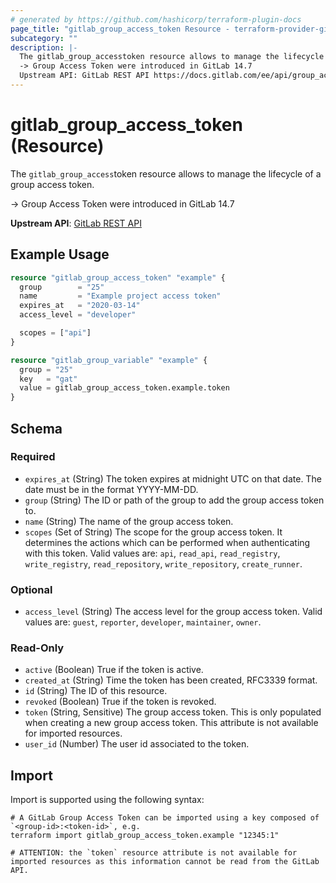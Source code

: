 ```yaml
---
# generated by https://github.com/hashicorp/terraform-plugin-docs
page_title: "gitlab_group_access_token Resource - terraform-provider-gitlab"
subcategory: ""
description: |-
  The gitlab_group_accesstoken resource allows to manage the lifecycle of a group access token.
  -> Group Access Token were introduced in GitLab 14.7
  Upstream API: GitLab REST API https://docs.gitlab.com/ee/api/group_access_tokens.html
---
```


# gitlab_group_access_token (Resource)

The `gitlab_group_access`token resource allows to manage the lifecycle of a group access token.

-> Group Access Token were introduced in GitLab 14.7

**Upstream API**: [GitLab REST API](https://docs.gitlab.com/ee/api/group_access_tokens.html)

## Example Usage

```terraform
resource "gitlab_group_access_token" "example" {
  group        = "25"
  name         = "Example project access token"
  expires_at   = "2020-03-14"
  access_level = "developer"

  scopes = ["api"]
}

resource "gitlab_group_variable" "example" {
  group = "25"
  key   = "gat"
  value = gitlab_group_access_token.example.token
}
```

<!-- schema generated by tfplugindocs -->
## Schema

### Required

- `expires_at` (String) The token expires at midnight UTC on that date. The date must be in the format YYYY-MM-DD.
- `group` (String) The ID or path of the group to add the group access token to.
- `name` (String) The name of the group access token.
- `scopes` (Set of String) The scope for the group access token. It determines the actions which can be performed when authenticating with this token. Valid values are: `api`, `read_api`, `read_registry`, `write_registry`, `read_repository`, `write_repository`, `create_runner`.

### Optional

- `access_level` (String) The access level for the group access token. Valid values are: `guest`, `reporter`, `developer`, `maintainer`, `owner`.

### Read-Only

- `active` (Boolean) True if the token is active.
- `created_at` (String) Time the token has been created, RFC3339 format.
- `id` (String) The ID of this resource.
- `revoked` (Boolean) True if the token is revoked.
- `token` (String, Sensitive) The group access token. This is only populated when creating a new group access token. This attribute is not available for imported resources.
- `user_id` (Number) The user id associated to the token.

## Import

Import is supported using the following syntax:

```shell
# A GitLab Group Access Token can be imported using a key composed of `<group-id>:<token-id>`, e.g.
terraform import gitlab_group_access_token.example "12345:1"

# ATTENTION: the `token` resource attribute is not available for imported resources as this information cannot be read from the GitLab API.
```
